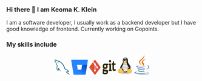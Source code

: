 ### Hi there 👋 I am Keoma K. Klein

I am a software developer, I usually work as a backend developer but I have good knowledge of frontend. Currently working on Gopoints.

### My skills include

<p align="center">	
	<img title="MySQL" alt="MySQL" src="https://github.com/keomaklein/keomaklein/blob/main/assets/mysql.svg" width="40" height="40" />
	<img title="Bitbucket" alt="Bitbucket" src="https://github.com/keomaklein/keomaklein/blob/main/assets/bitbucket.svg" height="40" />
	<img title="Git" alt="Git" src="https://github.com/keomaklein/keomaklein/blob/main/assets/git.svg" width="70" height="40" />	
	<img title="linux" alt="linux" src="https://github.com/keomaklein/keomaklein/blob/main/assets/linux-tux.svg" width="40" />
	<img title="java" alt="linux" src="https://github.com/keomaklein/keomaklein/blob/main/assets/java.png" width="40" />
</p>


